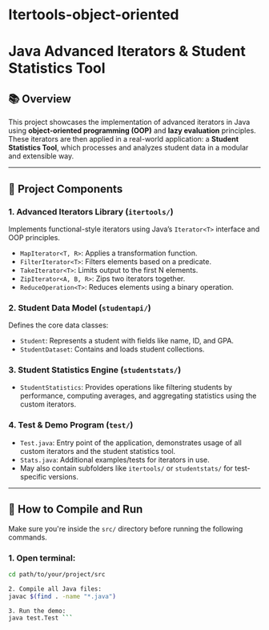 # Itertools-object-oriented
# Java Advanced Iterators & Student Statistics Tool

## 📚 Overview

This project showcases the implementation of advanced iterators in Java using **object-oriented programming (OOP)** and **lazy evaluation** principles. These iterators are then applied in a real-world application: a **Student Statistics Tool**, which processes and analyzes student data in a modular and extensible way.

---

## 🧩 Project Components

### 1. Advanced Iterators Library (`itertools/`)
Implements functional-style iterators using Java’s `Iterator<T>` interface and OOP principles.

- `MapIterator<T, R>`: Applies a transformation function.
- `FilterIterator<T>`: Filters elements based on a predicate.
- `TakeIterator<T>`: Limits output to the first N elements.
- `ZipIterator<A, B, R>`: Zips two iterators together.
- `ReduceOperation<T>`: Reduces elements using a binary operation.

### 2. Student Data Model (`studentapi/`)
Defines the core data classes:
- `Student`: Represents a student with fields like name, ID, and GPA.
- `StudentDataset`: Contains and loads student collections.

### 3. Student Statistics Engine (`studentstats/`)
- `StudentStatistics`: Provides operations like filtering students by performance, computing averages, and aggregating statistics using the custom iterators.

### 4. Test & Demo Program (`test/`)
- `Test.java`: Entry point of the application, demonstrates usage of all custom iterators and the student statistics tool.
- `Stats.java`: Additional examples/tests for iterators in use.
- May also contain subfolders like `itertools/` or `studentstats/` for test-specific versions.

---

## 🚀 How to Compile and Run

Make sure you're inside the `src/` directory before running the following commands.

### 1. Open terminal:
```bash
cd path/to/your/project/src

2. Compile all Java files:
javac $(find . -name "*.java")

3. Run the demo:
java test.Test ```